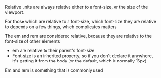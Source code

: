 Relative units are always relative either to a font-size, or the size of the viewport.

For those which are relative to a font-size, which font-size they are relative to depends on a few things, which complicates matters

The em and rem are considered relative, because they are relative to the font-size of other elements

- em are relative to their parent's font-size
- Font-size is an inherited property, so if you don't declare it anywhere, it's getting it from the body (or the default, which is normally 16px)

Em and rem is something that is commonly used